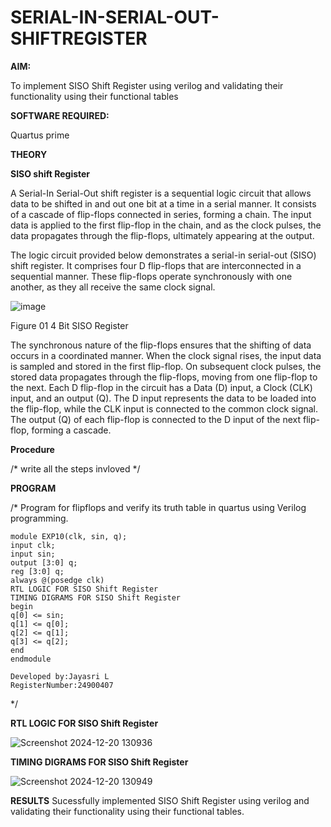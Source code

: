 # SERIAL-IN-SERIAL-OUT-SHIFTREGISTER

**AIM:**

To implement  SISO Shift Register using verilog and validating their functionality using their functional tables

**SOFTWARE REQUIRED:**

Quartus prime

**THEORY**

**SISO shift Register**

A Serial-In Serial-Out shift register is a sequential logic circuit that allows data to be shifted in and out one bit at a time in a serial manner. It consists of a cascade of flip-flops connected in series, forming a chain. The input data is applied to the first flip-flop in the chain, and as the clock pulses, the data propagates through the flip-flops, ultimately appearing at the output.

The logic circuit provided below demonstrates a serial-in serial-out (SISO) shift register. It comprises four D flip-flops that are interconnected in a sequential manner. These flip-flops operate synchronously with one another, as they all receive the same clock signal.

![image](https://github.com/naavaneetha/SERIAL-IN-SERIAL-OUT-SHIFTREGISTER/assets/154305477/e81c4072-37f9-46c6-8145-566764b74c3a)

Figure 01 4 Bit SISO Register

The synchronous nature of the flip-flops ensures that the shifting of data occurs in a coordinated manner. When the clock signal rises, the input data is sampled and stored in the first flip-flop. On subsequent clock pulses, the stored data propagates through the flip-flops, moving from one flip-flop to the next.
Each D flip-flop in the circuit has a Data (D) input, a Clock (CLK) input, and an output (Q). The D input represents the data to be loaded into the flip-flop, while the CLK input is connected to the common clock signal. The output (Q) of each flip-flop is connected to the D input of the next flip-flop, forming a cascade.

**Procedure**

/* write all the steps invloved */

**PROGRAM**

/* Program for flipflops and verify its truth table in quartus using Verilog programming.
```
module EXP10(clk, sin, q);
input clk;
input sin;
output [3:0] q;
reg [3:0] q;
always @(posedge clk)
RTL LOGIC FOR SISO Shift Register
TIMING DIGRAMS FOR SISO Shift Register
begin
q[0] <= sin;
q[1] <= q[0];
q[2] <= q[1];
q[3] <= q[2];
end
endmodule
```

```
Developed by:Jayasri L
RegisterNumber:24900407
```
*/


**RTL LOGIC FOR SISO Shift Register**

![Screenshot 2024-12-20 130936](https://github.com/user-attachments/assets/76731ce0-f706-4d30-933f-6222e8bbb87f)


**TIMING DIGRAMS FOR SISO Shift Register**

![Screenshot 2024-12-20 130949](https://github.com/user-attachments/assets/dc74a25b-ca33-4118-a660-715893c44469)


**RESULTS**
Sucessfully implemented SISO Shift Register using verilog and validating their
functionality using their functional tables.
